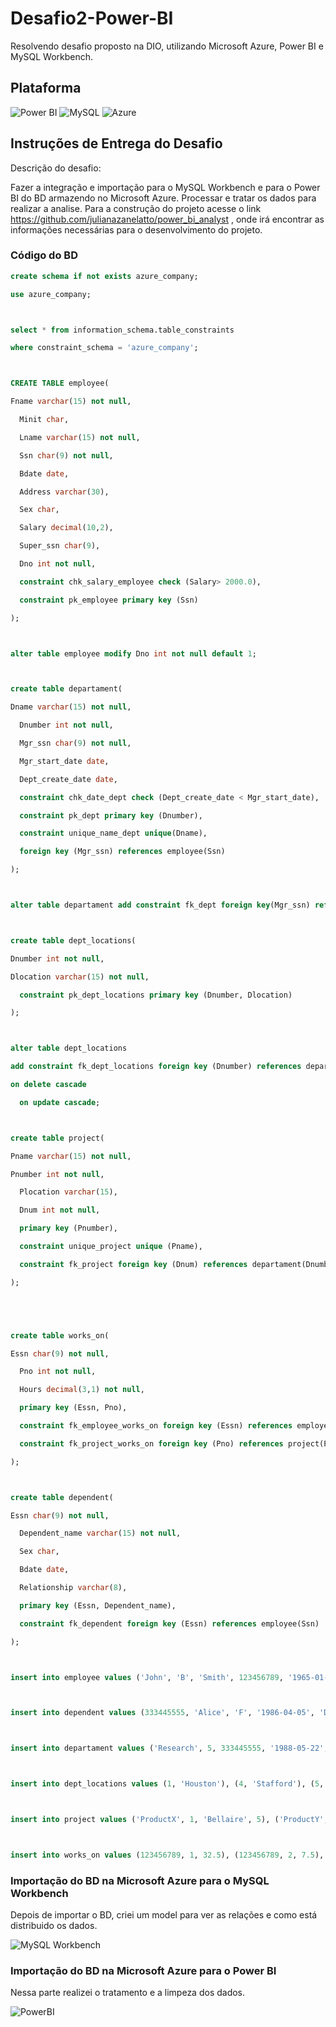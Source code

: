# Desafio2-Power-BI
Resolvendo desafio proposto na DIO, utilizando Microsoft Azure, Power BI e MySQL Workbench.

## Plataforma
![Power BI](https://img.shields.io/badge/Power%20BI-000?style=for-the-badge&logo=power-bi)
![MySQL](https://img.shields.io/badge/MySQL-000?style=for-the-badge&logo=mysql)
![Azure](https://img.shields.io/badge/Azure-0089D6?style=for-the-badge&logo=microsoft-azure)


## Instruções de Entrega do Desafio

Descrição do desafio:

Fazer a integração e importação para o MySQL Workbench e para o Power BI do BD armazendo no Microsoft Azure. Processar e tratar os dados para realizar a analise.
Para a construção do projeto acesse o link https://github.com/julianazanelatto/power_bi_analyst , onde irá encontrar as informações necessárias para o desenvolvimento do projeto.


### Código do BD

```sql
create schema if not exists azure_company;

use azure_company;



select * from information_schema.table_constraints

where constraint_schema = 'azure_company';



CREATE TABLE employee(

Fname varchar(15) not null,

  Minit char,

  Lname varchar(15) not null,

  Ssn char(9) not null, 

  Bdate date,

  Address varchar(30),

  Sex char,

  Salary decimal(10,2),

  Super_ssn char(9),

  Dno int not null,

  constraint chk_salary_employee check (Salary> 2000.0),

  constraint pk_employee primary key (Ssn)

);



alter table employee modify Dno int not null default 1;



create table departament(

Dname varchar(15) not null,

  Dnumber int not null,

  Mgr_ssn char(9) not null,

  Mgr_start_date date, 

  Dept_create_date date,

  constraint chk_date_dept check (Dept_create_date < Mgr_start_date),

  constraint pk_dept primary key (Dnumber),

  constraint unique_name_dept unique(Dname),

  foreign key (Mgr_ssn) references employee(Ssn)

);



alter table departament add constraint fk_dept foreign key(Mgr_ssn) references employee(Ssn) on update cascade;



create table dept_locations(

Dnumber int not null,

Dlocation varchar(15) not null,

  constraint pk_dept_locations primary key (Dnumber, Dlocation)

);



alter table dept_locations 

add constraint fk_dept_locations foreign key (Dnumber) references departament(Dnumber)

on delete cascade

  on update cascade;



create table project(

Pname varchar(15) not null,

Pnumber int not null,

  Plocation varchar(15),

  Dnum int not null,

  primary key (Pnumber),

  constraint unique_project unique (Pname),

  constraint fk_project foreign key (Dnum) references departament(Dnumber)

);





create table works_on(

Essn char(9) not null,

  Pno int not null,

  Hours decimal(3,1) not null,

  primary key (Essn, Pno),

  constraint fk_employee_works_on foreign key (Essn) references employee(Ssn),

  constraint fk_project_works_on foreign key (Pno) references project(Pnumber)

);



create table dependent(

Essn char(9) not null,

  Dependent_name varchar(15) not null,

  Sex char,

  Bdate date,

  Relationship varchar(8),

  primary key (Essn, Dependent_name),

  constraint fk_dependent foreign key (Essn) references employee(Ssn)

);



insert into employee values ('John', 'B', 'Smith', 123456789, '1965-01-09', '731-Fondren-Houston-TX', 'M', 30000, 333445555, 5), ('Franklin', 'T', 'Wong', 333445555, '1955-12-08', '638-Voss-Houston-TX', 'M', 40000, 888665555, 5), ('Alicia', 'J', 'Zelaya', 999887777, '1968-01-19', '3321-Castle-Spring-TX', 'F', 25000, 987654321, 4), ('Jennifer', 'S', 'Wallace', 987654321, '1941-06-20', '291-Berry-Bellaire-TX', 'F', 43000, 888665555, 4), ('Ramesh', 'K', 'Narayan', 666884444, '1962-09-15', '975-Fire-Oak-Humble-TX', 'M', 38000, 333445555, 5), ('Joyce', 'A', 'English', 453453453, '1972-07-31', '5631-Rice-Houston-TX', 'F', 25000, 333445555, 5), ('Ahmad', 'V', 'Jabbar', 987987987, '1969-03-29', '980-Dallas-Houston-TX', 'M', 25000, 987654321, 4), ('James', 'E', 'Borg', 888665555, '1937-11-10', '450-Stone-Houston-TX', 'M', 55000, NULL, 1);



insert into dependent values (333445555, 'Alice', 'F', '1986-04-05', 'Daughter'), (333445555, 'Theodore', 'M', '1983-10-25', 'Son'), (333445555, 'Joy', 'F', '1958-05-03', 'Spouse'), (987654321, 'Abner', 'M', '1942-02-28', 'Spouse'), (123456789, 'Michael', 'M', '1988-01-04', 'Son'), (123456789, 'Alice', 'F', '1988-12-30', 'Daughter'), (123456789, 'Elizabeth', 'F', '1967-05-05', 'Spouse');



insert into departament values ('Research', 5, 333445555, '1988-05-22','1986-05-22'), ('Administration', 4, 987654321, '1995-01-01','1994-01-01'), ('Headquarters', 1, 888665555,'1981-06-19','1980-06-19');



insert into dept_locations values (1, 'Houston'), (4, 'Stafford'), (5, 'Bellaire'), (5, 'Sugarland'), (5, 'Houston');



insert into project values ('ProductX', 1, 'Bellaire', 5), ('ProductY', 2, 'Sugarland', 5), ('ProductZ', 3, 'Houston', 5), ('Computerization', 10, 'Stafford', 4), ('Reorganization', 20, 'Houston', 1), ('Newbenefits', 30, 'Stafford', 4);



insert into works_on values (123456789, 1, 32.5), (123456789, 2, 7.5), (666884444, 3, 40.0), (453453453, 1, 20.0), (453453453, 2, 20.0), (333445555, 2, 10.0), (333445555, 3, 10.0), (333445555, 10, 10.0), (333445555, 20, 10.0), (999887777, 30, 30.0), (999887777, 10, 10.0), (987987987, 10, 35.0), (987987987, 30, 5.0), (987654321, 30, 20.0), (987654321, 20, 15.0), (888665555, 20, 0.0);
```


### Importação do BD na Microsoft Azure para o MySQL Workbench

Depois de importar o BD, criei um model para ver as relações e como está distribuido os dados.


![MySQL Workbench](https://github.com/lucasfukuta/Desafio2-Power-BI/blob/main/MySQL%20trat.png)

### Importação do BD na Microsoft Azure para o Power BI

Nessa parte realizei o tratamento e a limpeza dos dados. 


![PowerBI](https://github.com/lucasfukuta/Desafio2-Power-BI/blob/main/PowerBI%20trat.png)










